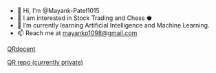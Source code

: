 - 👋 Hi, I’m @Mayank-Patel1015
- 🤔 I am interested in Stock Trading and Chess **♚**
- 🌱 I’m currently learning Artificial Intelligence and Machine Learning.
- 📫 Reach me at mayankp1098@gmail.com

[QRdocent](https://qrdocent.com)


[QR repo (currently private)](https://github.com/Mayank-Patel1/QRdocent)
